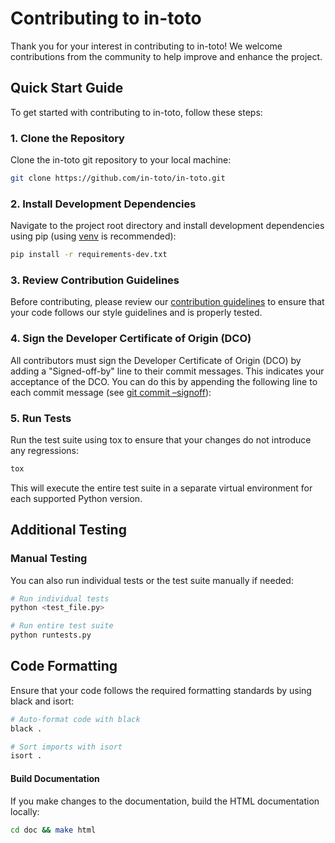 # Contributing to in-toto
Thank you for your interest in contributing to in-toto! We welcome contributions from the community to help improve and enhance the project.

## Quick Start Guide
To get started with contributing to in-toto, follow these steps:

### 1. Clone the Repository
Clone the in-toto git repository to your local machine:

```sh
git clone https://github.com/in-toto/in-toto.git
```

### 2. Install Development Dependencies
Navigate to the project root directory and install development dependencies using pip
(using [venv](https://docs.python.org/3/library/venv.html) is recommended):

```sh
pip install -r requirements-dev.txt
```

### 3. Review Contribution Guidelines
Before contributing, please review our [contribution guidelines](https://github.com/in-toto/in-toto?tab=readme-ov-file#governance-and-contributing) to ensure that your code follows our style guidelines and is properly tested.

### 4. Sign the Developer Certificate of Origin (DCO)
All contributors must sign the Developer Certificate of Origin (DCO) by adding a "Signed-off-by" line to their commit messages. This indicates your acceptance of the DCO. You can do this by appending the following line to each commit message (see [git commit –signoff](https://git-scm.com/docs/git-commit#Documentation/git-commit.txt---signoff)):


### 5. Run Tests
Run the test suite using tox to ensure that your changes do not introduce any regressions:

```sh
tox 
```

This will execute the entire test suite in a separate virtual environment for each supported Python version.

## Additional Testing
### Manual Testing
You can also run individual tests or the test suite manually if needed:

```sh
# Run individual tests
python <test_file.py>

# Run entire test suite
python runtests.py
```

## Code Formatting
Ensure that your code follows the required formatting standards by using black and isort:

```sh
# Auto-format code with black
black .

# Sort imports with isort
isort .
```

#### Build Documentation
If you make changes to the documentation, build the HTML documentation locally:

```sh
cd doc && make html
```